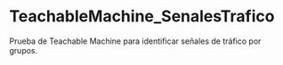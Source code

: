 # TeachableMachine_SenalesTrafico
Prueba de Teachable Machine para identificar señales de tráfico por grupos.
